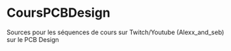 # CoursPCBDesign
Sources pour les séquences de cours sur Twitch/Youtube (Alexx_and_seb) sur le PCB Design
